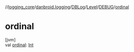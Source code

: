 //[logging_core](../../../../../index.md)/[danbroid.logging](../../../index.md)/[DBLog](../../index.md)/[Level](../index.md)/[DEBUG](index.md)/[ordinal](ordinal.md)

# ordinal

[jvm]\
val [ordinal](ordinal.md): [Int](https://kotlinlang.org/api/latest/jvm/stdlib/kotlin/-int/index.html)

